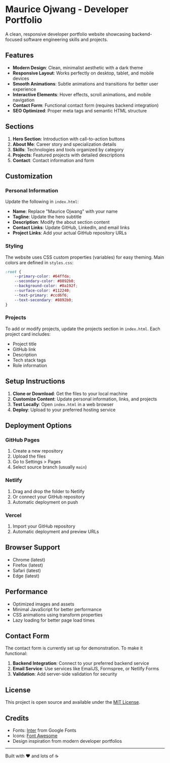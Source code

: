 # Maurice Ojwang - Developer Portfolio

A clean, responsive developer portfolio website showcasing backend-focused software engineering skills and projects.

## Features

- **Modern Design**: Clean, minimalist aesthetic with a dark theme
- **Responsive Layout**: Works perfectly on desktop, tablet, and mobile devices
- **Smooth Animations**: Subtle animations and transitions for better user experience
- **Interactive Elements**: Hover effects, scroll animations, and mobile navigation
- **Contact Form**: Functional contact form (requires backend integration)
- **SEO Optimized**: Proper meta tags and semantic HTML structure

## Sections

1. **Hero Section**: Introduction with call-to-action buttons
2. **About Me**: Career story and specialization details
3. **Skills**: Technologies and tools organized by category
4. **Projects**: Featured projects with detailed descriptions
5. **Contact**: Contact information and form

## Customization

### Personal Information
Update the following in `index.html`:

- **Name**: Replace "Maurice Ojwang" with your name
- **Tagline**: Update the hero subtitle
- **Description**: Modify the about section content
- **Contact Links**: Update GitHub, LinkedIn, and email links
- **Project Links**: Add your actual GitHub repository URLs

### Styling
The website uses CSS custom properties (variables) for easy theming. Main colors are defined in `styles.css`:

```css
:root {
    --primary-color: #64ffda;
    --secondary-color: #8892b0;
    --background-color: #0a192f;
    --surface-color: #112240;
    --text-primary: #ccd6f6;
    --text-secondary: #8892b0;
}
```

### Projects
To add or modify projects, update the projects section in `index.html`. Each project card includes:

- Project title
- GitHub link
- Description
- Tech stack tags
- Role information

## Setup Instructions

1. **Clone or Download**: Get the files to your local machine
2. **Customize Content**: Update personal information, links, and projects
3. **Test Locally**: Open `index.html` in a web browser
4. **Deploy**: Upload to your preferred hosting service

## Deployment Options

### GitHub Pages
1. Create a new repository
2. Upload the files
3. Go to Settings > Pages
4. Select source branch (usually `main`)

### Netlify
1. Drag and drop the folder to Netlify
2. Or connect your GitHub repository
3. Automatic deployment on push

### Vercel
1. Import your GitHub repository
2. Automatic deployment and preview URLs

## Browser Support

- Chrome (latest)
- Firefox (latest)
- Safari (latest)
- Edge (latest)

## Performance

- Optimized images and assets
- Minimal JavaScript for better performance
- CSS animations using transform properties
- Lazy loading for better page load times

## Contact Form

The contact form is currently set up for demonstration. To make it functional:

1. **Backend Integration**: Connect to your preferred backend service
2. **Email Service**: Use services like EmailJS, Formspree, or Netlify Forms
3. **Validation**: Add server-side validation for security

## License

This project is open source and available under the [MIT License](LICENSE).

## Credits

- Fonts: [Inter](https://fonts.google.com/specimen/Inter) from Google Fonts
- Icons: [Font Awesome](https://fontawesome.com/)
- Design inspiration from modern developer portfolios

---

Built with ❤️ and lots of ☕ 